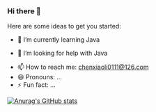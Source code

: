 ### Hi there 👋


Here are some ideas to get you started:

<!-- - 🔭 I’m currently working on ... -->
- 🌱 I’m currently learning Java
<!-- - 👯 I’m looking to collaborate on ... -->
- 🤔 I’m looking for help with Java
<!-- - 💬 Ask me about ... -->
- 📫 How to reach me: chenxiaoli0111@126.com
- 😄 Pronouns: ...
- ⚡ Fun fact: ...



[![Anurag's GitHub stats](https://github-readme-stats.vercel.app/api?username=Cxl-Xc)](https://github.com/anuraghazra/github-readme-stats)


